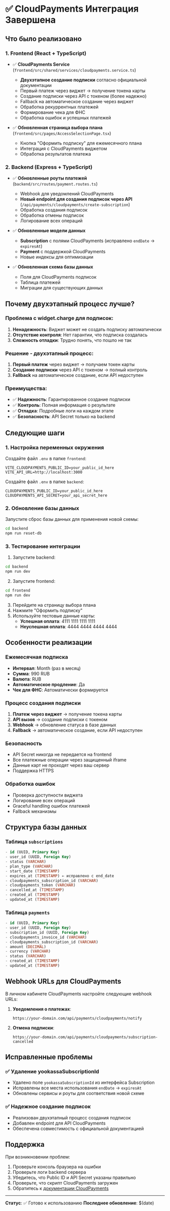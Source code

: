 # ✅ CloudPayments Интеграция Завершена

## Что было реализовано

### 1. Frontend (React + TypeScript)
- ✅ **CloudPayments Service** (`frontend/src/shared/services/cloudpayments.service.ts`)
  - **Двухэтапное создание подписки** согласно официальной документации
  - Первый платеж через виджет → получение токена карты
  - Создание подписки через API с токеном (более надежно)
  - Fallback на автоматическое создание через виджет
  - Обработка рекуррентных платежей
  - Формирование чека для ФНС
  - Обработка ошибок и успешных платежей

- ✅ **Обновленная страница выбора плана** (`frontend/src/pages/AccessSelectionPage.tsx`)
  - Кнопка "Оформить подписку" для ежемесячного плана
  - Интеграция с CloudPayments виджетом
  - Обработка результатов платежа

### 2. Backend (Express + TypeScript)
- ✅ **Обновленные роуты платежей** (`backend/src/routes/payment.routes.ts`)
  - Webhook для уведомлений CloudPayments
  - **Новый endpoint для создания подписок через API** (`/api/payments/cloudpayments/create-subscription`)
  - Обработка создания подписок
  - Обработка отмены подписок
  - Логирование всех операций

- ✅ **Обновленные модели данных**
  - **Subscription** с полями CloudPayments (исправлено `endDate` → `expiresAt`)
  - **Payment** с поддержкой CloudPayments
  - Новые индексы для оптимизации

- ✅ **Обновленная схема базы данных**
  - Поля для CloudPayments подписок
  - Таблица платежей
  - Миграции для существующих данных

## Почему двухэтапный процесс лучше?

### Проблема с widget.charge для подписок:
1. **Ненадежность**: Виджет может не создать подписку автоматически
2. **Отсутствие контроля**: Нет гарантии, что подписка создалась
3. **Сложность отладки**: Трудно понять, что пошло не так

### Решение - двухэтапный процесс:
1. **Первый платеж** через виджет → получаем токен карты
2. **Создание подписки** через API с токеном → полный контроль
3. **Fallback** на автоматическое создание, если API недоступен

### Преимущества:
- ✅ **Надежность**: Гарантированное создание подписки
- ✅ **Контроль**: Полная информация о результате
- ✅ **Отладка**: Подробные логи на каждом этапе
- ✅ **Безопасность**: API Secret только на backend

## Следующие шаги

### 1. Настройка переменных окружения

Создайте файл `.env` в папке `frontend`:
```env
VITE_CLOUDPAYMENTS_PUBLIC_ID=your_public_id_here
VITE_API_URL=http://localhost:3000
```

Создайте файл `.env` в папке `backend`:
```env
CLOUDPAYMENTS_PUBLIC_ID=your_public_id_here
CLOUDPAYMENTS_API_SECRET=your_api_secret_here
```

### 2. Обновление базы данных

Запустите сброс базы данных для применения новой схемы:
```bash
cd backend
npm run reset-db
```

### 3. Тестирование интеграции

1. Запустите backend:
```bash
cd backend
npm run dev
```

2. Запустите frontend:
```bash
cd frontend
npm run dev
```

3. Перейдите на страницу выбора плана
4. Нажмите "Оформить подписку"
5. Используйте тестовые данные карты:
   - **Успешная оплата**: 4111 1111 1111 1111
   - **Неуспешная оплата**: 4444 4444 4444 4444

## Особенности реализации

### Ежемесячная подписка
- **Интервал**: Month (раз в месяц)
- **Сумма**: 990 RUB
- **Валюта**: RUB
- **Автоматическое продление**: Да
- **Чек для ФНС**: Автоматически формируется

### Процесс создания подписки
1. **Платеж через виджет** → получение токена карты
2. **API вызов** → создание подписки с токеном
3. **Webhook** → обновление статуса в базе данных
4. **Fallback** → автоматическое создание, если API недоступен

### Безопасность
- API Secret никогда не передается на frontend
- Все платежные операции через защищенный iframe
- Данные карт не проходят через ваш сервер
- Поддержка HTTPS

### Обработка ошибок
- Проверка доступности виджета
- Логирование всех операций
- Graceful handling ошибок платежей
- Fallback механизмы

## Структура базы данных

### Таблица `subscriptions`
```sql
- id (UUID, Primary Key)
- user_id (UUID, Foreign Key)
- status (VARCHAR)
- plan_type (VARCHAR)
- start_date (TIMESTAMP)
- expires_at (TIMESTAMP) ← исправлено с end_date
- cloudpayments_subscription_id (VARCHAR)
- cloudpayments_token (VARCHAR)
- cancelled_at (TIMESTAMP)
- created_at (TIMESTAMP)
- updated_at (TIMESTAMP)
```

### Таблица `payments`
```sql
- id (UUID, Primary Key)
- user_id (UUID, Foreign Key)
- subscription_id (UUID, Foreign Key)
- cloudpayments_invoice_id (VARCHAR)
- cloudpayments_subscription_id (VARCHAR)
- amount (DECIMAL)
- currency (VARCHAR)
- status (VARCHAR)
- created_at (TIMESTAMP)
- updated_at (TIMESTAMP)
```

## Webhook URLs для CloudPayments

В личном кабинете CloudPayments настройте следующие webhook URLs:

1. **Уведомления о платежах**:
   ```
   https://your-domain.com/api/payments/cloudpayments/notify
   ```

2. **Отмена подписки**:
   ```
   https://your-domain.com/api/payments/cloudpayments/subscription-cancelled
   ```

## Исправленные проблемы

### ✅ Удаление yookassaSubscriptionId
- Удалено поле `yookassaSubscriptionId` из интерфейса Subscription
- Исправлены все места использования `endDate` → `expiresAt`
- Обновлены сервисы и роуты для соответствия новой схеме

### ✅ Надежное создание подписок
- Реализован двухэтапный процесс создания подписок
- Добавлен endpoint для API CloudPayments
- Обеспечена совместимость с официальной документацией

## Поддержка

При возникновении проблем:
1. Проверьте консоль браузера на ошибки
2. Проверьте логи backend сервера
3. Убедитесь, что Public ID и API Secret указаны правильно
4. Проверьте, что скрипт CloudPayments загружен
5. Обратитесь к [документации CloudPayments](https://cloudpayments.ru/Docs/Api)

---

**Статус**: ✅ Готово к использованию
**Последнее обновление**: $(date) 